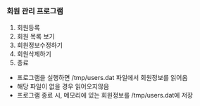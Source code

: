 ### 회원 관리 프로그램



1. 회원등록
2. 회원 목록 보기
3. 회원정보수정하기
4. 회원삭제하기
5. 종료
- 프로그램을 실행하면 /tmp/users.dat 파일에서 회원정보를 읽어옴
- 해당 파일이 없을 경우 읽어오지않음
- 프로그램 종료 시, 메모리에 있는 회원정보를 /tmp/users.dat에 저장



